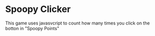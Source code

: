 # Spoopy Clicker
This game uses javasvcript to count how many times you click on the botton in "Spoopy Points" 
